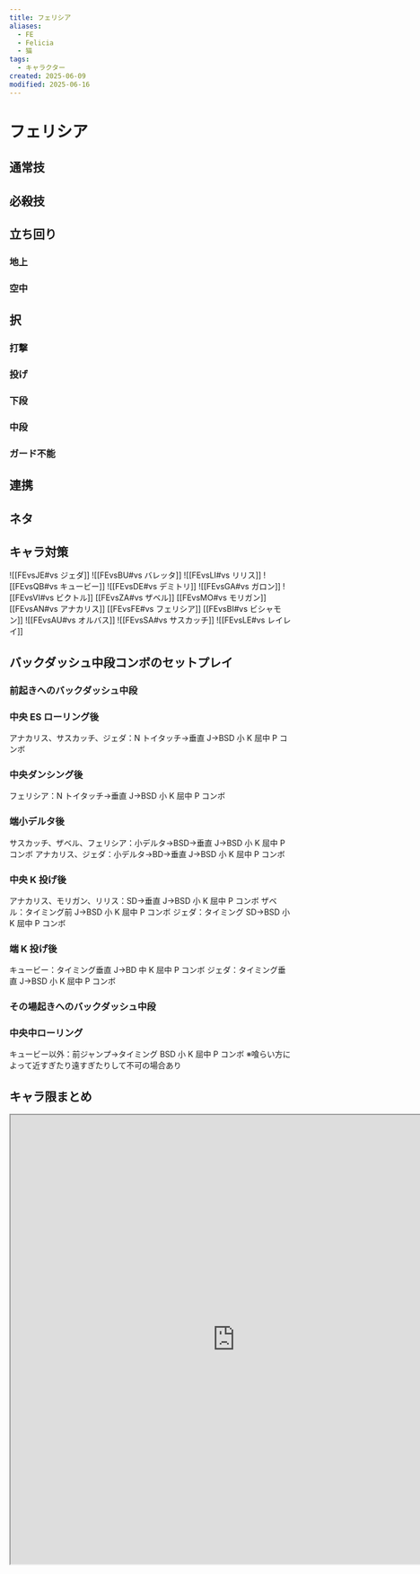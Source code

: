 ```yaml
---
title: フェリシア
aliases:
  - FE
  - Felicia
  - 猫
tags:
  - キャラクター
created: 2025-06-09
modified: 2025-06-16
---
```


# フェリシア

## 通常技

## 必殺技

## 立ち回り

### 地上

### 空中

## 択

### 打撃

### 投げ

### 下段

### 中段

### ガード不能

## 連携

## ネタ

## キャラ対策

![[FEvsJE#vs ジェダ]]
![[FEvsBU#vs バレッタ]]
![[FEvsLI#vs リリス]]
![[FEvsQB#vs キュービー]]
![[FEvsDE#vs デミトリ]]
![[FEvsGA#vs ガロン]]
![[FEvsVI#vs ビクトル]]
[[FEvsZA#vs ザベル]]
[[FEvsMO#vs モリガン]]
[[FEvsAN#vs アナカリス]]
[[FEvsFE#vs フェリシア]]
[[FEvsBI#vs ビシャモン]]
![[FEvsAU#vs オルバス]]
![[FEvsSA#vs サスカッチ]]
![[FEvsLE#vs レイレイ]]

## バックダッシュ中段コンボのセットプレイ

### 前起きへのバックダッシュ中段

### 中央 ES ローリング後

アナカリス、サスカッチ、ジェダ：N トイタッチ→垂直 J→BSD 小 K 屈中 P コンボ

### 中央ダンシング後

フェリシア：N トイタッチ→垂直 J→BSD 小 K 屈中 P コンボ

### 端小デルタ後

サスカッチ、ザベル、フェリシア：小デルタ→BSD→垂直 J→BSD 小 K 屈中 P コンボ
アナカリス、ジェダ：小デルタ→BD→垂直 J→BSD 小 K 屈中 P コンボ

### 中央 K 投げ後

アナカリス、モリガン、リリス：SD→垂直 J→BSD 小 K 屈中 P コンボ
ザベル：タイミング前 J→BSD 小 K 屈中 P コンボ
ジェダ：タイミング SD→BSD 小 K 屈中 P コンボ

### 端 K 投げ後

キュービー：タイミング垂直 J→BD 中 K 屈中 P コンボ
ジェダ：タイミング垂直 J→BSD 小 K 屈中 P コンボ

### その場起きへのバックダッシュ中段

### 中央中ローリング

キュービー以外：前ジャンプ→タイミング BSD 小 K 屈中 P コンボ
※喰らい方によって近すぎたり遠すぎたりして不可の場合あり

## キャラ限まとめ

<iframe width=800 height=800 range=A:C src="https://docs.google.com/spreadsheets/d/e/2PACX-1vTTnEUAoqM44C3UqWuzRXemtWBmGDbhUqJwu9y_nTvkMLeYCE3XcLnj_6ukoTnN1nwq8Xu7tQTwFc49/pubhtml?gid=130917505&amp;single=true&amp;widget=true&amp;headers=false"></iframe>
